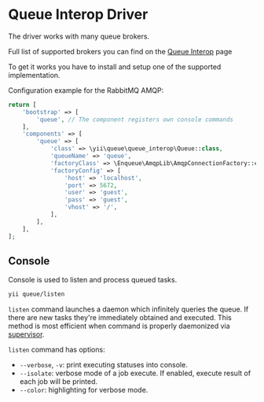 Queue Interop Driver
====================

The driver works with many queue brokers.

Full list of supported brokers you can find on the [Queue Interop](https://github.com/queue-interop/queue-interop) page

To get it works you have to install and setup one of the supported implementation.

Configuration example for the RabbitMQ AMQP:

```php
return [
    'bootstrap' => [
        'queue', // The component registers own console commands
    ],
    'components' => [
        'queue' => [
            'class' => \yii\queue\queue_interop\Queue::class,
            'queueName' => 'queue',
            'factoryClass' => \Enqueue\AmqpLib\AmqpConnectionFactory::class,
            'factoryConfig' => [
                'host' => 'localhost',
                'port' => 5672,
                'user' => 'guest',
                'pass' => 'guest',
                'vhost' => '/',
            ],
        ],
    ],
];
```

Console
-------

Console is used to listen and process queued tasks.

```sh
yii queue/listen
```

`listen` command launches a daemon which infinitely queries the queue. If there are new tasks
they're immediately obtained and executed. This method is most efficient when command is properly
daemonized via [supervisor](worker.md#supervisor).

`listen` command has options:

- `--verbose`, `-v`: print executing statuses into console.
- `--isolate`: verbose mode of a job execute. If enabled, execute result of each job will be printed.
- `--color`: highlighting for verbose mode.
